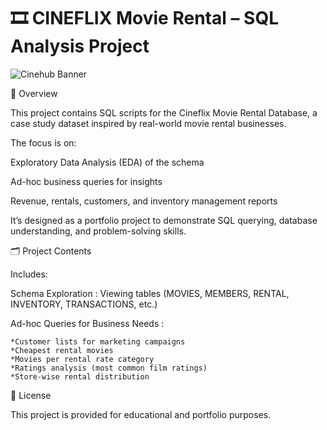 # 🎞 CINEFLIX Movie Rental – SQL Analysis Project

![Cinehub Banner](https://mars-images.imgix.net/seobot/filmgrail.com/658a324a896bdc25cc34dfde-5a45cbc3254de9016c096e1d7dafd6d2.png?auto=compress)

📌 Overview

  This project contains SQL scripts for the Cineflix Movie Rental Database, a case study dataset inspired by real-world movie rental businesses.
  
  The focus is on:
  
  Exploratory Data Analysis (EDA) of the schema
  
  Ad-hoc business queries for insights
  
  Revenue, rentals, customers, and inventory management reports
  
  It’s designed as a portfolio project to demonstrate SQL querying, database understanding, and problem-solving skills.

🗂️ Project Contents

Includes:
  
  Schema Exploration : Viewing tables (MOVIES, MEMBERS, RENTAL, INVENTORY, TRANSACTIONS, etc.)
    
  Ad-hoc Queries for Business Needs : 
  
    *Customer lists for marketing campaigns
    *Cheapest rental movies
    *Movies per rental rate category
    *Ratings analysis (most common film ratings)
    *Store-wise rental distribution
                                        
                                        
    
    

📜 License

This project is provided for educational and portfolio purposes.
